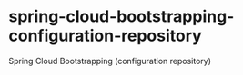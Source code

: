 # spring-cloud-bootstrapping-configuration-repository
Spring Cloud Bootstrapping (configuration repository)
